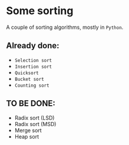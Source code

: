# Some sorting

A couple of sorting algorithms, mostly in `Python`.

## Already done:
- `Selection sort`
- `Insertion sort`
- `Quicksort`
- `Bucket sort`
- `Counting sort`

## TO BE DONE:
- Radix sort (LSD)
- Radix sort (MSD)
- Merge sort
- Heap sort
